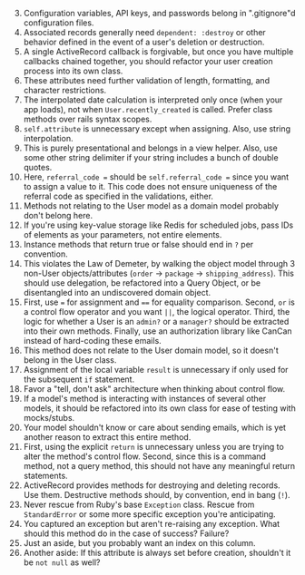 3. Configuration variables, API keys, and passwords belong in ".gitignore"d configuration files.
5. Associated records generally need `dependent: :destroy` or other behavior defined in the event of a user's deletion or destruction.
9. A single ActiveRecord callback is forgivable, but once you have multiple callbacks chained together, you should refactor your user creation process into its own class.
11. These attributes need further validation of length, formatting, and character restrictions.
14. The interpolated date calculation is interpreted only once (when your app loads), not when `User.recently_created` is called. Prefer class methods over rails syntax scopes.
17. `self.attribute` is unnecessary except when assigning. Also, use string interpolation.
21. This is purely presentational and belongs in a view helper. Also, use some other string delimiter if your string includes a bunch of double quotes.
25. Here, `referral_code =` should be `self.referral_code =` since you want to assign a value to it. This code does not ensure uniqueness of the referral code as specified in the validations, either.
28. Methods not relating to the User model as a domain model probably don't belong here.
29. If you're using key-value storage like Redis for scheduled jobs, pass IDs of elements as your parameters, not entire elements.
32. Instance methods that return true or false should end in `?` per convention.
37. This violates the Law of Demeter, by walking the object model through 3 non-User objects/attributes (`order` &rarr; `package` &rarr; `shipping_address`). This should use delegation, be refactored into a Query Object, or be disentangled into an undiscovered domain object.
41. First, use `=` for assignment and `==` for equality comparison. Second, `or` is a control flow operator and you want `||`, the logical operator. Third, the logic for whether a User is an `admin?` or a `manager?` should be extracted into their own methods. Finally, use an authorization library like CanCan instead of hard-coding these emails.
44. This method does not relate to the User domain model, so it doesn't belong in the User class.
45. Assignment of the local variable `result` is unnecessary if only used for the subsequent `if` statement.
47. Favor a "tell, don't ask" architecture when thinking about control flow.
48. If a model's method is interacting with instances of several other models, it should be refactored into its own class for ease of testing with mocks/stubs.
49. Your model shouldn't know or care about sending emails, which is yet another reason to extract this entire method.
50. First, using the explicit `return` is unnecessary unless you are trying to alter the method's control flow. Second, since this is a command method, not a query method, this should not have any meaningful return statements.
57. ActiveRecord provides methods for destroying and deleting records. Use them. Destructive methods should, by convention, end in bang (`!`).
61. Never rescue from Ruby's base `Exception` class. Rescue from `StandardError` or some more specific exception you're anticipating.
62. You captured an exception but aren't re-raising any exception. What should this method do in the case of success? Failure?
73. Just an aside, but you probably want an index on this column.
76. Another aside: If this attribute is always set before creation, shouldn't it be `not null` as well?
